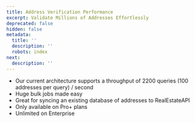 ```yaml
---
title: Address Verification Performance
excerpt: Validate Millions of Addresses Effortlessly
deprecated: false
hidden: false
metadata:
  title: ''
  description: ''
  robots: index
next:
  description: ''
---
```

* Our current architecture supports a throughput of 2200 queries (100 addresses per query) / second
* Huge bulk jobs made easy
* Great for syncing an existing database of addresses to RealEstateAPI
* Only available on Pro+ plans
* Unlimited on Enterprise
